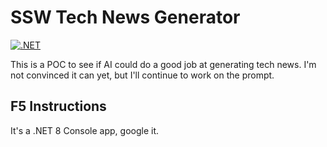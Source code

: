 # SSW Tech News Generator
  
[![.NET](https://github.com/bradystroud/TechNewsGenerator/actions/workflows/dotnet.yml/badge.svg)](https://github.com/bradystroud/TechNewsGenerator/actions/workflows/dotnet.yml)

This is a POC to see if AI could do a good job at generating tech news. I'm not convinced it can yet, but I'll continue to work on the prompt.

## F5 Instructions
It's a .NET 8 Console app, google it.
